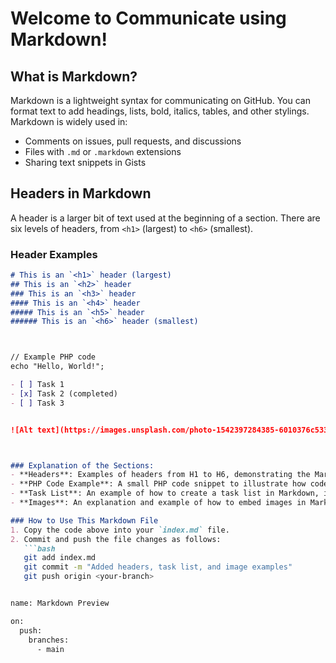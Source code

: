 

# Welcome to Communicate using Markdown!

## What is Markdown?

Markdown is a lightweight syntax for communicating on GitHub. You can format text to add headings, lists, bold, italics, tables, and other stylings. Markdown is widely used in:

- Comments on issues, pull requests, and discussions
- Files with `.md` or `.markdown` extensions
- Sharing text snippets in Gists

## Headers in Markdown

A header is a larger bit of text used at the beginning of a section. There are six levels of headers, from `<h1>` (largest) to `<h6>` (smallest).

### Header Examples

```markdown
# This is an `<h1>` header (largest)
## This is an `<h2>` header
### This is an `<h3>` header
#### This is an `<h4>` header
##### This is an `<h5>` header
###### This is an `<h6>` header (smallest)



// Example PHP code
echo "Hello, World!";

- [ ] Task 1
- [x] Task 2 (completed)
- [ ] Task 3


![Alt text](https://images.unsplash.com/photo-1542397284385-6010376c5337?w=800&auto=format&fit=crop&q=60&ixlib=rb-4.0.3&ixid=M3wxMjA3fDB8MHxleHBsb3JlLWZlZWR8MXx8fGVufDB8fHx8fA%3D%3D)



### Explanation of the Sections:
- **Headers**: Examples of headers from H1 to H6, demonstrating the Markdown syntax for headers.
- **PHP Code Example**: A small PHP code snippet to illustrate how code is formatted.
- **Task List**: An example of how to create a task list in Markdown, including both the code and a rendered version.
- **Images**: An explanation and example of how to embed images in Markdown, with a sample image (Yaktocat).

### How to Use This Markdown File
1. Copy the code above into your `index.md` file.
2. Commit and push the file changes as follows:
   ```bash
   git add index.md
   git commit -m "Added headers, task list, and image examples"
   git push origin <your-branch>


name: Markdown Preview

on:
  push:
    branches:
      - main

